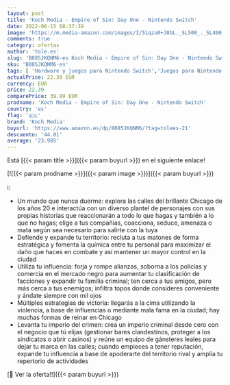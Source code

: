 ```yaml
---
layout: post
title: 'Koch Media - Empire of Sin: Day One - Nintendo Switch'
date: 2022-06-15 08:37:39
image: 'https://m.media-amazon.com/images/I/51qzu0+J8bL._SL500_._SL400_.jpg'
comments: true
category: ofertas
author: 'tole.es'
slug: 'B085JKQNM6-es Koch Media - Empire of Sin: Day One - Nintendo Switch'
sku: 'B085JKQNM6-es'
tags: [ 'Hardware y juegos para Nintendo Switch','Juegos para Nintendo Switch','Videojuegos','koch media','nintendo','🇪🇸', ]
actualPrice: 22.39 EUR
currency: EUR
price: 22.39
comparePrice: 39.99 EUR
prodname: 'Koch Media - Empire of Sin: Day One - Nintendo Switch'
country: 'es'
flag: '🇪🇸'
brand: 'Koch Media'
buyurl: 'https://www.amazon.es/dp/B085JKQNM6/?tag=tolees-21'
descuento: '44.01'
average: '23.985'
---
```


Está [{{< param title >}}]({{< param buyurl >}}) en el siguiente enlace!

[![{{< param prodname >}}]({{< param image >}})]({{< param buyurl >}})

ℹ️:

- Un mundo que nunca duerme: explora las calles del brillante Chicago de los años 20 e interactúa con un diverso plantel de personajes con sus propias historias que reaccionarán a todo lo que hagas y también a lo que no hagas; elige a tus compañías, coacciona, seduce, amenaza o mata según sea necesario para salirte con la tuya
- Defiende y expande tu territorio: recluta a tus matones de forma estratégica y fomenta la química entre tu personal para maximizar el daño que haces en combate y así mantener un mayor control en la ciudad
- Utiliza tu influencia: forja y rompe alianzas, soborna a los policías y comercia en el mercado negro para aumentar tu clasificación de facciones y expandir tu familia criminal; ten cerca a tus amigos, pero más cerca a tus enemigos; infiltra topos donde consideres conveniente y ándate siempre con mil ojos
- Múltiples estrategias de victoria: llegarás a la cima utilizando la violencia, a base de influencias o mediante mala fama en la ciudad; hay muchas formas de reinar en Chicago
- Levanta tu imperio del crimen: crea un imperio criminal desde cero con el negocio que tú elijas (gestionar bares clandestinos, proteger a los sindicatos o abrir casinos) y reúne un equipo de gánsteres leales para dejar tu marca en las calles; cuando empieces a tener reputación, expande tu influencia a base de apoderarte del territorio rival y amplía tu repertorio de actividades

[🛒 Ver la oferta!!]({{< param buyurl >}})
